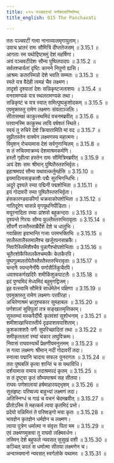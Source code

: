 ```yaml
---
title: ०१५ पञ्चवट्यां पर्णशालानिर्माणम्
title_english: 015 The Panchavati

---
```

<div class="audioEmbed"  caption="श्रीराम-हरिसीताराममूर्ति-घनपाठिभ्यां वचनम्" src="https://archive.org/download/Ramayana-recitation-Sriram-harisItArAmamUrti-Ghanapaati-v2/Kanda_3/Kanda_3_ARK-015-Panchavatyam_Parnashala_Nirmanam.mp3"></div>

ततः पञ्चवटीं गत्वा नानाव्यालमृगायुताम्।  
उवाच भ्रातरं रामः सौमित्रिं दीप्ततेजसम् ॥ 3.15.1 ॥   
आगताः स्म यथोद्दिष्टममुं देशं महर्षिणा।  
अयं पञ्चवटीदेशः सौम्य पुष्पितपादपः ॥ 3.15.2 ॥   
सर्वतश्चार्यतां दृष्टिः कानने निपुणो ह्यसि।  
आश्रमः कतरस्मिन्नो देशे भवति सम्मतः ॥ 3.15.3 ॥   
रमते यत्र वैदेही त्वमहं चैव लक्ष्मण।  
तादृशो दृश्यातां देशः सन्निकृष्टजलाशयः ॥ 3.15.4 ॥   
वनरामण्यकं यत्र स्थलरामण्यकं तथा।  
सन्निकृष्टं च यत्र स्यात् समित्पुष्पकुशोदकम् ॥ 3.15.5 ॥   
एवमुक्तस्तु रामेण लक्ष्मणः संयताञ्जलिः।  
सीतासमक्षं काकुत्स्थमिदं वचनमब्रवीत् ॥ 3.15.6 ॥   
परवानस्मि काकुस्थ त्वयि वर्षशतं स्थिते।  
स्वयं तु रुचिरे देशे क्रियातामिति मां वद ॥ 3.15.7 ॥   
सुप्रीतस्तेन वाक्येन लक्ष्मणस्य महात्मनः।  
विमृशन् रोचयामास देशं सर्वगुणान्वितम् ॥ 3.15.8 ॥   
स तं रुचिरमाक्रम्य देशमाश्रमकर्मणि।  
हस्तौ गृहीत्वा हस्तेन रामः सौमित्रिमब्रवीत् ॥ 3.15.9 ॥   
अयं देशः समः श्रीमान् पुष्पितैस्तरुभिर्वृतः।  
इहाश्रमपदं सौम्य यथावत्कर्तुमर्हसि ॥ 3.15.10 ॥   
इयमादित्यसङ्काशैः पद्मैः सुरभिगन्धिभिः।  
अदूरे दृश्यते रम्या पद्मिनी पद्मशोभिता ॥ 3.15.11 ॥   
इयं गोदावरी रम्या पुष्पितैस्तरुभिर्वृता।  
हंसकारण्डवाकीर्णा चक्रवाकोपशोभिता ॥ 3.15.12 ॥   
नातिदूरेण चासन्ने मृगयूथनिपीडिताः।  
मयूरनादिता रम्याः प्रांशवो बहुकन्दराः ॥ 3.15.13 ॥   
दृश्यन्ते गिरयः सौम्य फुल्लैस्तरुभिरावृताः ॥ 3.15.14 ॥   
सौवर्णै राजतैस्ताम्रैर्देशे देशे च धातुभिः।  
गवाक्षिता इवाभान्ति गजाः परमभक्तिभिः ॥ 3.15.15 ॥   
सालैस्तालैस्तमालैश्च खर्जूरपनसाम्रकैः।  
निवारैस्तिमिशैश्चैव पुन्नागैश्चोपशोभिताः ॥ 3.15.16 ॥   
चूतैरशोकैस्तिलकैश्चम्पकैः केतकैरपि।  
पुष्पगुल्मलतोपेतैस्तैस्तैस्तरुभिरावृताः ॥ 3.15.17 ॥   
चन्दनैः स्पन्दनैर्नीपैः पर्णासैर्लिकुचैरपि।  
धवाश्वकर्णखदिरैः शमीकिंशुकपाटलैः ॥ 3.15.18 ॥   
इदं पुण्यमिदं मेध्यमिदं बहुमृगद्विजम्।  
इह वत्स्यामि सौमित्रे सार्धमेतेन पक्षिणा ॥ 3.15.19 ॥   
एवमुक्तस्तु रामेण लक्ष्मणः परवीरहा।  
अचिरेणाश्रमं भ्रातुश्चकार सुमहाबलः ॥ 3.15.20 ॥   
पर्णशालां सुविपुलां तत्र सङ्खातमृत्तिकाम्।  
सुस्तम्भां मस्करैर्दीर्घैः कृतवंशां सुशोभनाम् ॥ 3.15.21 ॥   
शमीशाखाभिरास्तीर्य दृढपाशावपाशिताम्।  
कुशकाशशरैः पर्णैः सुपरिच्छादितां तथा ॥ 3.15.22 ॥   
समीकृततलां रम्यां चकार लघुविक्रमः।  
निवासं राघवस्यार्थे प्रेक्षणीयमनुत्तमम् ॥ 3.15.23 ॥   
स गत्वा लक्ष्मणः श्रीमान् नदीं गोदावरीं तदा।  
स्नात्वा पद्मानि चादाय सफलः पुनरागतः ॥ 3.15.24 ॥   
ततः पुष्पबलिं कृत्वा शान्तिं च स यथाविधि।  
दर्शयामास रामाय तदाश्रमपदं कृतम् ॥ 3.15.25 ॥   
स तं दृष्ट्वा कृतं सौम्यमाश्रमं सह सीतया।  
राघवः पर्णशालायां हर्षमाहारयद्भृशम् ॥ 3.15.26 ॥   
सुसंहृष्टः परिष्वज्य बाहुभ्यां लक्ष्मणं तदा।  
अतिस्निग्धं च गाढं च वचनं चेदमब्रवीत् ॥ 3.15.27 ॥   
प्रीतोऽस्मि ते महत्कर्म त्वया कृतमिदं प्रभो।  
प्रदेयो यन्निमित्तं ते परिष्वङ्गो मया कृतः ॥ 3.15.28 ॥   
भावज्ञेन कृतज्ञेन धर्मज्ञेन च लक्ष्मण।  
त्वाया पुत्रेण धर्मात्मा न संवृत्तः पिता मम ॥ 3.15.29 ॥   
एवं लक्ष्मणमुक्त्वा तु राघवो लक्ष्मिवर्धनः।  
तस्मिन् देशे बहुफले न्यवसत् सुसुखं वशी ॥ 3.15.30 ॥   
कञ्चित् कालं स धर्मात्मा सीतया लक्ष्मणेन च।  
अन्वास्यमानो न्यवसत् स्वर्गलोके यथामरः ॥ 3.15.31 ॥   